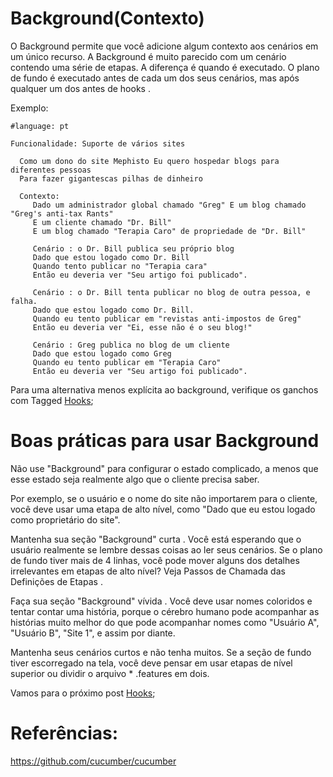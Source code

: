 # Background(Contexto)

O Background permite que você adicione algum contexto aos cenários em um único recurso. A Background é muito parecido com um cenário contendo uma série de etapas. A diferença é quando é executado. O plano de fundo é executado antes de cada um dos seus cenários, mas após qualquer um dos antes de hooks .

Exemplo:

```
#language: pt

Funcionalidade: Suporte de vários sites 

  Como um dono do site Mephisto Eu quero hospedar blogs para diferentes pessoas 
  Para fazer gigantescas pilhas de dinheiro 
  
  Contexto:
     Dado um administrador global chamado "Greg" E um blog chamado "Greg's anti-tax Rants" 
     E um cliente chamado "Dr. Bill" 
     E um blog chamado "Terapia Caro" de propriedade de "Dr. Bill" 
     
     Cenário : o Dr. Bill publica seu próprio blog 
     Dado que estou logado como Dr. Bill
     Quando tento publicar no "Terapia cara"
     Então eu deveria ver "Seu artigo foi publicado". 

     Cenário : o Dr. Bill tenta publicar no blog de outra pessoa, e falha. 
     Dado que estou logado como Dr. Bill.
     Quando eu tento publicar em "revistas anti-impostos de Greg"
     Então eu deveria ver "Ei, esse não é o seu blog!" 

     Cenário : Greg publica no blog de um cliente 
     Dado que estou logado como Greg
     Quando eu tento publicar em "Terapia Caro" 
     Então eu deveria ver "Seu artigo foi publicado".
```

Para uma alternativa menos explícita ao background, verifique os ganchos com Tagged [Hooks](https://github.com/brunobatista25/best_archer/blob/master/tests/Cucumber/05-hooks.md);

# Boas práticas para usar Background

Não use "Background" para configurar o estado complicado, a menos que esse estado seja realmente algo que o cliente precisa saber.

Por exemplo, se o usuário e o nome do site não importarem para o cliente, você deve usar uma etapa de alto nível, como "Dado que eu estou logado como proprietário do site".

Mantenha sua seção "Background" curta .
Você está esperando que o usuário realmente se lembre dessas coisas ao ler seus cenários. Se o plano de fundo tiver mais de 4 linhas, você pode mover alguns dos detalhes irrelevantes em etapas de alto nível? Veja Passos de Chamada das Definições de Etapas .

Faça sua seção "Background" vívida .
Você deve usar nomes coloridos e tentar contar uma história, porque o cérebro humano pode acompanhar as histórias muito melhor do que pode acompanhar nomes como "Usuário A", "Usuário B", "Site 1", e assim por diante.

Mantenha seus cenários curtos e não tenha muitos.
Se a seção de fundo tiver escorregado na tela, você deve pensar em usar etapas de nível superior ou dividir o arquivo * .features em dois.


Vamos para o próximo post [Hooks](https://github.com/brunobatista25/best_archer/blob/master/tests/Cucumber/05-hooks.md); 

# Referências:
	
https://github.com/cucumber/cucumber